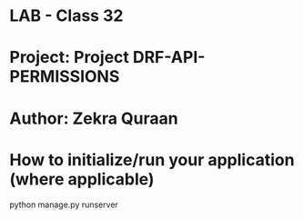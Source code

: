 # LAB - Class 32
# Project: Project DRF-API-PERMISSIONS
# Author: Zekra Quraan




# How to initialize/run your application (where applicable)
 python manage.py runserver


